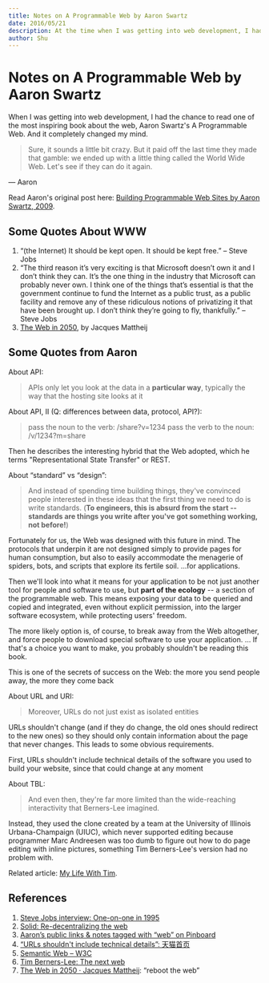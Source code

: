```yaml
---
title: Notes on A Programmable Web by Aaron Swartz
date: 2016/05/21
description: At the time when I was getting into web development, I had the chance to read one of the most inspiring book about the web, Aaron Swartz's A Programmable Web. And it completely changed my mind. 
author: Shu
---
```


# Notes on A Programmable Web by Aaron Swartz

When I was getting into web development, I had the chance to read one of the most inspiring book about the web, Aaron Swartz's A Programmable Web. And it completely changed my mind. 

> Sure, it sounds a little bit crazy. But it paid off the last time they made that gamble: we ended up with a little thing called the World Wide Web. 
Let's see if they can do it again.

— Aaron

Read Aaron's original post here: [Building Programmable Web Sites by Aaron Swartz, 2009](http://www.cs.rpi.edu/~hendler/ProgrammableWebSwartz2009.html).

## Some Quotes About WWW

1. “(the Internet) It should be kept open. It should be kept free.” – Steve Jobs
2. “The third reason it’s very exciting is that Microsoft doesn’t own it and I don’t think they can. It’s the one thing in the industry that Microsoft can probably never own. I think one of the things that’s essential is that the government continue to fund the Internet as a public trust, as a public facility and remove any of these ridiculous notions of privatizing it that have been brought up. I don’t think they’re going to fly, thankfully.” – Steve Jobs
3. [The Web in 2050](https://jacquesmattheij.com/the-web-in-2050/), by Jacques Mattheij

## Some Quotes from Aaron

About API:

> APIs only let you look at the data in a **particular way**, typically the way that the hosting site looks at it

About API, II (Q: differences between data, protocol, API?):

> pass the noun to the verb: /share?v=1234 pass the verb to the noun: /v/1234?m=share

Then he describes the interesting hybrid that the Web adopted, which he terms "Representational State Transfer" or REST.

About “standard” vs “design”:

> And instead of spending time building things, they've convinced people interested in these ideas that the first thing we need to do is write standards. (**To engineers, this is absurd from the start -- standards are things you write after you've got something working, not before!**)

Fortunately for us, the Web was designed with this future in mind. The protocols that underpin it are not designed simply to provide pages for human consumption, but also to easily accommodate the menagerie of spiders, bots, and scripts that explore its fertile soil. ...for applications.

Then we'll look into what it means for your application to be not just another tool for people and software to use, but **part of the ecology** -- a section of the programmable web. This means exposing your data to be queried and copied and integrated, even without explicit permission, into the larger software ecosystem, while protecting users' freedom.

The more likely option is, of course, to break away from the Web altogether, and force people to download special software to use your application. ... If that's a choice you want to make, you probably shouldn't be reading this book.

This is one of the secrets of success on the Web: the more you send people away, the more they come back

About URL and URI:

> Moreover, URLs do not just exist as isolated entities

URLs shouldn't change (and if they do change, the old ones should redirect to the new ones) so they should only contain information about the page that never changes. This leads to some obvious requirements.

First, URLs shouldn't include technical details of the software you used to build your website, since that could change at any moment

About TBL:

> And even then, they're far more limited than the wide-reaching interactivity that Berners-Lee imagined.

Instead, they used the clone created by a team at the University of Illinois Urbana-Champaign (UIUC), which never supported editing because programmer Marc Andreesen was too dumb to figure out how to do page editing with inline pictures, something Tim Berners-Lee's version had no problem with.

Related article: [My Life With Tim](http://www.aaronsw.com/weblog/mylifewithtim).

## References

1. [Steve Jobs interview: One-on-one in 1995](http://www.computerworld.com/article/2498543/it-management/steve-jobs-interview--one-on-one-in-1995.html?page=8)
2. [Solid: Re-decentralizing the web](https://solid.mit.edu/)
3. [Aaron’s public links & notes tagged with “web” on Pinboard](https://pinboard.in/u:aaronsw/t:web)
4. [“URLs shouldn't include technical details”: 天猫首页](https://www.zhihu.com/question/54777923/answer/141058259)
5. [Semantic Web – W3C](https://www.w3.org/standards/semanticweb)
6. [Tim Berners-Lee: The next web](https://www.ted.com/talks/tim_berners_lee_on_the_next_web)
7. [The Web in 2050 · Jacques Mattheij](https://jacquesmattheij.com/the-web-in-2050): “reboot the web”
